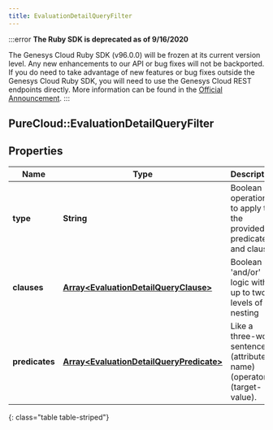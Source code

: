 ```yaml
---
title: EvaluationDetailQueryFilter
---
```


:::error
**The Ruby SDK is deprecated as of 9/16/2020**

The Genesys Cloud Ruby SDK (v96.0.0) will be frozen at its current version level. Any new enhancements to our API or bug fixes will not be backported. If you do need to take advantage of new features or bug fixes outside the Genesys Cloud Ruby SDK, you will need to use the Genesys Cloud REST endpoints directly. More information can be found in the [Official Announcement](https://developer.mypurecloud.com/forum/t/announcement-genesys-cloud-ruby-sdk-end-of-life/8850).
:::


## PureCloud::EvaluationDetailQueryFilter

## Properties

|Name | Type | Description | Notes|
|------------ | ------------- | ------------- | -------------|
| **type** | **String** | Boolean operation to apply to the provided predicates and clauses | |
| **clauses** | [**Array&lt;EvaluationDetailQueryClause&gt;**](EvaluationDetailQueryClause.html) | Boolean &#39;and/or&#39; logic with up to two-levels of nesting | [optional] |
| **predicates** | [**Array&lt;EvaluationDetailQueryPredicate&gt;**](EvaluationDetailQueryPredicate.html) | Like a three-word sentence: (attribute-name) (operator) (target-value). | [optional] |
{: class="table table-striped"}


